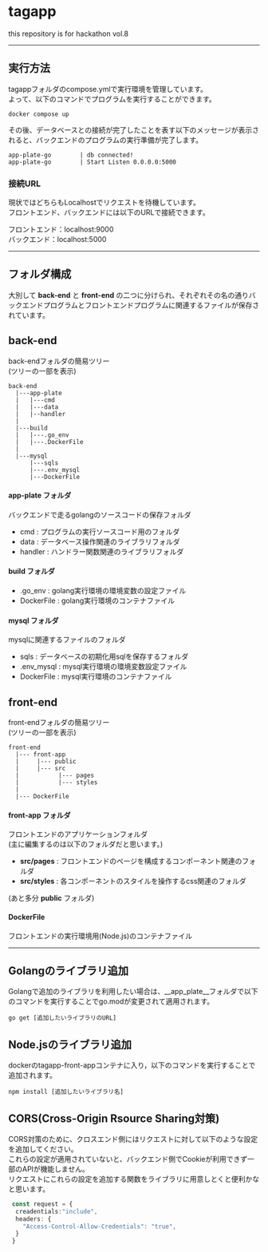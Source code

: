 # tagapp
this repository is for hackathon vol.8

---
## 実行方法
tagappフォルダのcompose.ymlで実行環境を管理しています。<br>
よって、以下のコマンドでプログラムを実行することができます。<br>

``` tagappフォルダ
docker compose up
```

その後、データベースとの接続が完了したことを表す以下のメッセージが表示されると、バックエンドのプログラムの実行準備が完了します。

```
app-plate-go        | db connected!
app-plate-go        | Start Listen 0.0.0.0:5000
```

### 接続URL
現状ではどちらもLocalhostでリクエストを待機しています。<br>
フロントエンド、バックエンドには以下のURLで接続できます。<br>

フロントエンド：localhost:9000<br>
バックエンド：localhost:5000<br>

---
## フォルダ構成
大別して __back-end__ と __front-end__ の二つに分けられ、それぞれその名の通りバックエンドプログラムとフロントエンドプログラムに関連するファイルが保存されています。

## back-end

back-endフォルダの簡易ツリー<br>
(ツリーの一部を表示)
```
back-end
  |---app-plate
  |   |---cmd
  |   |---data
  |   |--handler
  |
  |---build
  |   |---.go_env
  |   |---.DockerFile
  |
  |---mysql
      |---sqls
      |---.env_mysql
      |---DockerFile
```

#### app-plate フォルダ
バックエンドで走るgolangのソースコードの保存フォルダ
 - cmd : プログラムの実行ソースコード用のフォルダ
 - data : データベース操作関連のライブラリフォルダ
 - handler : ハンドラー関数関連のライブラリフォルダ

#### build フォルダ
 - .go_env : golang実行環境の環境変数の設定ファイル<br>
 - DockerFile : golang実行環境のコンテナファイル

#### mysql フォルダ
mysqlに関連するファイルのフォルダ
 - sqls : データベースの初期化用sqlを保存するフォルダ
 - .env_mysql : mysql実行環境の環境変数設定ファイル
 - DockerFile : mysql実行環境のコンテナファイル

## front-end

front-endフォルダの簡易ツリー<br>
(ツリーの一部を表示)
```
front-end
  |--- front-app
  |     |--- public
  |     |--- src
  |           |--- pages
  |           |--- styles
  |
  |--- DockerFile
```

#### front-app フォルダ

フロントエンドのアプリケーションフォルダ<br>
(主に編集するのは以下のフォルダだと思います。)

 - __src/pages__ : フロントエンドのページを構成するコンポーネント関連のフォルダ
 - __src/styles__ : 各コンポーネントのスタイルを操作するcss関連のフォルダ

 (あと多分 __public__ フォルダ)
 
 #### DockerFile
フロントエンドの実行環境用(Node.js)のコンテナファイル

----


## Golangのライブラリ追加
Golangで追加のライブラリを利用したい場合は、__app_plate__フォルダで以下のコマンドを実行することでgo.modが変更されて適用されます。

```
go get [追加したいライブラリのURL]
```

## Node.jsのライブラリ追加
dockerのtagapp-front-appコンテナに入り，以下のコマンドを実行することで追加されます。

```
npm install [追加したいライブラリ名]
```

## CORS(Cross-Origin Rsource Sharing対策)
CORS対策のために、クロスエンド側にはリクエストに対して以下のような設定を追加してください。<br>
これらの設定が適用されていないと、バックエンド側でCookieが利用できず一部のAPIが機能しません。<br>
リクエストにこれらの設定を追加する関数をライブラリに用意しとくと便利かなと思います。

```ts
 const request = {
  creadentials:"include",
  headers: {
    "Access-Control-Allow-Credentials": "true",
  }
 }
```
